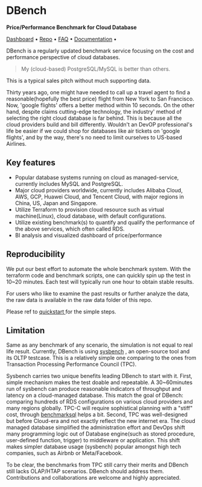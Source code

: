 # DBench

**Price/Performance Benchmark for Cloud Database**


<a href="https://benchmark.ninedata.cloud/">Dashboard</a> • <a href="https://github.com/data9z/DBench"> Repo</a> • <a href="https://github.com/data9z/DBench/docs/faq.md"> FAQ</a> • <a href="https://github.com/data9z/DBench/docs/">Documentation</a> •

DBench is a regularly updated benchmark service focusing on the cost and performance perspective of cloud databases. 

> My (cloud-based) PostgreSQL/MySQL is better than others. 

This is a typical sales pitch without much supporting data. 

Thirty years ago, one might have needed to call up a travel agent to find a reasonable(hopefully the best price) flight from New York to San Francisco. Now, 'google flights' offers a better method within 10 seconds. 
On the other hand, despite claims cutting-edge technology, the industry' method of selecting the right cloud database is far behind. 
This is because all the cloud providers build and bill differently. Wouldn't an DevOP professional's life be easier if we could shop for databases like air tickets on 'google flights', and by the way, there's no need to limit ourselves to US-based Airlines. 


## Key features  

* Popular database systems running on cloud as managed-service, currently includes MySQL and PostgreSQL. 
* Major cloud providers worldwide, currently includes Alibaba Cloud, AWS, GCP, Huawei Cloud, and Tencent Cloud, with major regions in China, US, Japan and Singapore. 
* Utilize Terraform to provision cloud resource such as virtual machine(Linux), cloud database, with default configurations. 
* Utilize existing benchmark(s) to quantify and qualify the performance of the above services, which often called RDS.
* BI analysis and visualized dashboard of price/performance


## Reproducibility

We put our best effort to automate the whole benchmark system. With the terraform code and benchmark scripts, one can quickly spin up the test in 10~20 minutes. Each test will typically run one hour to obtain stable results. 

For users who like to examine the past results or further analyze the data, the raw data is available in the raw data folder of this repo. 

Please ref to <a href="https://github.com/data9z/DBench/docs/quickstart.md"> quickstart </a> for the simple steps. 

## Limitation

Same as any benchmark of any scenario, the simulation is not equal to real life result. Currently, DBench is using  <a href="https://en.wikipedia.org/wiki/Sysbench">sysbench</a> , an open-source tool and its OLTP testcase. This is a relatively simple one comparing to the ones from Transaction Processing Performance Council (TPC). 

Sysbench carries two unique benefits leading DBench to start with it. First, simple mechanism makes the test doable and repeatable. A 30~60minutes run of sysbench can produce reasonable indicators of throughput and latency on a cloud-managed database. This match the goal of DBench: comparing hundreds of RDS configurations on various cloud providers and many regions globally. TPC-C will require sophistical planning with a "stiff" cost, through <a href=https://benchmarksql.readthedocs.io/en/latest/>benchmarksql</a> helps a bit. Second, TPC was well-designed but before Cloud-era and not exactly reflect the new internet era. The cloud managed database simplified the administration effort and DevOps shift many programming logic out of Database engine(such as stored procedure, user-defined function, trigger) to middleware or application. This shift makes simpler database usage (sysbench) popular amongst high tech companies, such as Airbnb or Meta/Facebook.

To be clear, the benchmarks from TPC still carry their merits and DBench still lacks OLAP/HTAP scenarios. DBench should address them. Contributions and collaborations are welcome and highly appreciated. 
